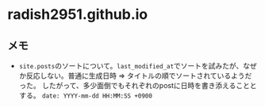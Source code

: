 # radish2951.github.io

## メモ

- `site.posts`のソートについて。`last_modified_at`でソートを試みたが、なぜか反応しない。普通に生成日時 => タイトルの順でソートされているようだった。
したがって、多少面倒でもそれぞれのpostに日時を書き添えることとする。
`date: YYYY-mm-dd HH:MM:SS +0900`
